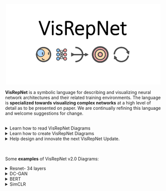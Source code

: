 <p align="center">
  <img src="https://github.com/joshclancy/VisRepNet/blob/main/extra/logo2.png"
	title="VisRepNet" width="500"/>
</p>

**VisRepNet** is a symbolic language for describing and visualizing neural network architectures and their related training environments. The language is **specialized towards visualizing complex networks** at a high level of detail as to be presented on paper. We are continually refining this language and welcome suggestions for change. 
<br/>
<br/>
<details><summary>Learn how to read VisRepNet Diagrams</summary>
<p>
	
1. Symbols 
2. Organization

<h3> Symbols </h3>
VisRepNet aims to describe **all** neural networks and accurately visualize the differences between them. In striving towards this goal, we have created systems of visualization to represent as many niche cases as possible. This has resulted in general representational systems, but perhaps not obvious ones.  
<h3> Convolutions </h3>
A good example of this, is how VisRepNet represents a **convolutional layer**:
<p align="center">
  <img src="https://github.com/joshclancy/VisRepNet/blob/main/png_readme/convolutions.png"
	title="Convolutions" width="500"/>
</p>
This may seem to be overly complicated. However, this representational system allows us to represent various niche types of convolutions as well. Below we show, 1. A dilated convolution, 2. A custom convolution found in Axial Attention. 3. A convolution that allows for parallel processing along the group dimension. And 4. A temporal convolution. 
<p align="center">
  <img src="https://github.com/joshclancy/VisRepNet/blob/main/png_readme/convExamples.png"
	title="ConvolutionExamples" width="500"/>
</p>

<h3> Tensors </h3>

We employ another system of representation to visually describe a wide range of tensors. Simple tensors are represented simply and intuitively. However, we also provide a method of representing more complex tensors. This is done via a combinatorial system as shown below.

<p align="center">
  <img src="https://github.com/joshclancy/VisRepNet/blob/main/png_readme/tensorSymbolExplain.png"
	title="TensorSymbolExplain" width="500"/>
</p>
<p align="center">
  <img src="https://github.com/joshclancy/VisRepNet/blob/main/png_readme/tensorcombotable.png"
	title="TensorComboTable" width="500"/>
</p>

<h3> Other Neural Layers </h3>
Having a good system to represent and visualize tensors allows us to use those tensors to provide context to neural layers. 

<p align="center">
  <img src="https://github.com/joshclancy/VisRepNet/blob/main/png_readme/contextFromTensors.png"
	title="TensorContext" width="500"/>
</p>

<h3> Other Symbols </h3>
Our other symbols tend to be intuitive. 

<p align="center">
  <img src="https://github.com/joshclancy/VisRepNet/blob/main/png_readme/otherFunctions2.png"
	title="OtherFunctions" width="500"/>
</p>

When we need to represent a function for which we have no symbol, we use the symbol closest to the new function with a label (e.g., use down sample symbol to represent max pool) or we use our standard stand-in symbol with a label. 

<h2> Organization </h2>
We organize VisRepNet diagrams in procedural abstraction levels. There are three main levels. 
1.	Update Environment Level
2.	Network Architecture Level 
3.	Lower Function Level

<h3> Update Environment Level </h3>

In the Update Environment there is a system diagram that describes how the network is trained. This becomes particularly handy when a network is being trained in a new or obscure way. For example, below is DC-GANs training environment. We can see clearly that DC-Gan’s training involves an interaction between two networks. This interaction is both visualized and described.

<p align="center">
  <img src="https://github.com/joshclancy/VisRepNet/blob/main/png_readme/DCGan_trainingEnvironment.png"
	title="TensorContext" width="500"/>
</p>

The system diagram visualization is organized within the INOMU framework. INOMU stands for Input, Network, Output, Measure and Update. Each function is placed within its appropriate section to create a predictable and intuitive system diagram. 

Based on our user studies, deep learning practitioners want a lot of information about the update environment. VisRepNet then provides a written area to accommodate for this. VisRepNet expect a description of the preprocessing, input/s, output/s, loss function, and update hyperparameters. On top of this we expect a general description of the idea behind the network (or area of improvement, if the diagram is accompanying an academic paper). 

<h3>Network Architecture Level</h3>

The network architecture level describes a network’s architecture with the use of abstracted functions. For example, the sigmoid and phi functions are described in detail in the next lower layer. 

<p align="center">
  <img src="https://github.com/joshclancy/VisRepNet/blob/main/png_readme/networkArchitecture.png"
	title="TensorContext" width="500"/>
</p>

At this level we can see the general change in the shape of tensors as they travel through the network. 

<h3>Lower Function Level</h3>
At the lower function level, we get detailed descriptions of the functions within the neural network architecture. We aim to provide enough detail, so that one could use these diagrams to code up the network. 

<p align="center">
  <img src="https://github.com/joshclancy/VisRepNet/blob/main/png_readme/lowerFunctions.png"
	title="TensorContext" width="500"/>
</p>

</p>
</details>

<details><summary>Learn how to create VisRepNet Diagrams</summary>
<p>
	## Learn how to create VisRepNet Diagrams
</p>
</details>

<details><summary>Help design and innovate the next VisRepNet Update. </summary>
<p>
	## Help design and innovate the next VisRepNet Update. 
</p>
</details>

<br/>
<br/>


Some **examples** of VisRepNet v2.0 Diagrams:
<details><summary>Resnet- 34 layers</summary>
<p>
	<img src="https://github.com/joshclancy/VisRepNet/blob/main/png_examples/Resnet.png"
	title="Resnet"/>
</p>
</details>

<details><summary>DC-GAN</summary>
<p>
	<img src="https://github.com/joshclancy/VisRepNet/blob/main/png_examples/DC-GAN.png"
	title="DC-GAN"/>
</p>
</details>

<details><summary>BERT</summary>
<p>
	<img src="https://github.com/joshclancy/VisRepNet/blob/main/png_examples/BERT.png"
	title="BERT"/>
</p>
</details>                                                                                                   

<details><summary>SimCLR</summary>
<p>
	<img src="https://github.com/joshclancy/VisRepNet/blob/main/png_examples/SimCLR-ContrastiveLearning.png"
	title="SimCLR"/>
</p>
</details>             
<br/>

